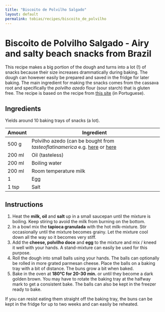 ```yaml
---
title: "Biscoito de Polvilho Salgado"
layout: default
permalink: tobias/recipes/biscoito_de_polvilho
---
```


# Biscoito de Polvilho Salgado - Airy and salty beach snacks from Brazil

This recipe makes a big portion of the dough and turns into a lot (!) of snacks because their size increases drammatically during baking. The dough can however easily be prepared and saved in the fridge for later baking. The main ingredient for making the snacks comes from the cassava root and specifically the *polvilho azedo* flour (sour starch) that is gluten free. The recipe is based on the recipe from [this site](https://www.receiteria.com.br/receita/biscoito-de-polvilho-assado/) (in Portuguese).


## Ingredients

Yields around 10 baking trays of snacks (a lot).

| Amount  | Ingredient |
| ------- | ---------- |
| 500 g | Polvilho azedo (can be bought from *tasteoflatinamerica* e.g. [here](https://www.tasteoflatinamerica.dk/dk/sur-kassava-mel-polvilho-mandioca-azedo-500-gr-glutenfri.html) or [here](https://www.tasteoflatinamerica.dk/dk/sur-kassava-mel-polvilho-mandioca-azedo-500-gr-glutenfri.html)|
| 200 ml | Oil (tasteless) |
| 200 ml | Boiling water |
| 200 ml | Room temperature milk |
| 1 | Egg |
| 1 tsp | Salt |

## Instructions

1. Heat the **milk, oil** and **salt** up in a small saucepan until the mixture is boiling. Keep stiring to avoid the milk from burning on the bottom.
2. In a bowl mix the **tapioca granulada** with the hot milk-mixture. Stir occasionally until the mixture becomes grainy. Let the mixture cool down all the way so it becomes very stiff.
3. Add the **cheese, polvilho doce** and **egg** to the mixture and mix / kneed it well with your hands. A stand-mixture can easily be used for this purpose.
4. Roll the dough into small balls using your hands. The balls can optionally be rolled in more grated parmesan cheese. Place the balls on a baking tray with a bit of distance. The buns grow a bit when baked.
5. Bake in the oven at **180°C for 20-30 min.** or until they become a dark golden brown. You may have to rotate the baking tray at the halfway mark to get a consistent bake. The balls can also be kept in the freezer ready to bake.

If you can resist eating them straight off the baking tray, the buns can be kept in the fridge for up to two weeks and can easily be reheated.
